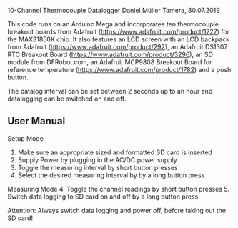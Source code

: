 10-Channel Thermocouple Datalogger
Daniel Müller
Tamera, 30.07.2019

This code runs on an Arduino Mega and incorporates ten thermocouple breakout boards from Adafruit (https://www.adafruit.com/product/1727) for the MAX31850K chip. It also features an LCD screen with an LCD backpack from Adafruit (https://www.adafruit.com/product/292), an Adafruit DS1307 RTC Breakout Board (https://www.adafruit.com/product/3296), an SD module from DFRobot.com, an Adafruit MCP9808 Breakout Board for reference temperature (https://www.adafruit.com/product/1782) and a push button.

The datalog interval can be set between 2 seconds up to an hour and datalogging can be switched on and off.


User Manual
-----------

Setup Mode
1. Make sure an appropriate sized and formatted SD card is inserted
2. Supply Power by plugging in the AC/DC power supply
3. Toggle the measuring interval by short button presses
4. Select the desired measuring interval by by a long button press

Measuring Mode
4. Toggle the channel readings by short button presses
5. Switch data logging to SD card on and off by a long button press

Attention: Always switch data logging and power off, before taking out the SD card!

